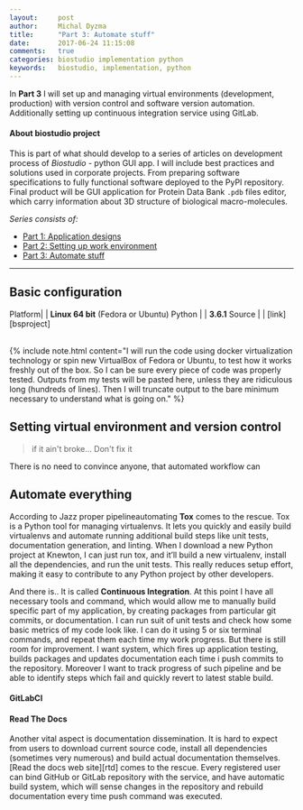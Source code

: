 ```yaml
---
layout:     post
author:     Michal Dyzma
title:      "Part 3: Automate stuff"
date:       2017-06-24 11:15:08
comments:   true
categories: biostudio implementation python
keywords:   biostudio, implementation, python
---
```


In __Part 3__ I will set up and managing virtual environments (development, production) with version control and software version automation. Additionally setting up continuous integration service using GitLab.

#### About biostudio project

This is part of  what should develop to a series of articles on development process of _Biostudio_ - python GUI app. I will include best practices and solutions used in corporate projects. From preparing  software specifications to fully functional software deployed to the PyPI repository. Final product will be GUI application for Protein Data Bank ```.pdb``` files editor, which carry information about 3D structure of biological macro-molecules.

_Series consists of:_

* [Part 1: Application designs]({{site.url}}/2017/03/26/part1-biostudio-application-design/)
* [Part 2: Setting up work environment]({{site.url}}/2017/05/28/part2-biostudio-setting-up-environment/)
* [Part 3: Automate stuff]({{site.url}}/2017/06/24/part3-biostudio-automate-stuff/)

<!-- 
* [Part 4: Low Level Design implementation]({{site.url}}/2017/04/15/part4-biostudio-design-implementation-continue/)
* [Part 5: Debugging and profiling]({{site.url}}/2017/04/16/part5-biostudio-debugging-and-profiling/)
* [Part 6: Application deployment]({{site.url}}/2017/04/17/part6-biostudio-application-deployment/)
* [Part 7: Application life cycle]({{site.url}}/2017/04/18/part7-biostudio-application-lifecycle/)
* [Part 8: Code metrics]({{site.url}}/2017/04/19/part8-biostudio-code-metrics/)
 -->
-----


## Basic configuration


Platform| | **Linux 64 bit** (Fedora or Ubuntu)
Python  | | **3.6.1**
Source  | | [link][bsproject]

<br>
{% include note.html content="I will run the code using docker virtualization technology or spin new VirtualBox of Fedora or Ubuntu, to test how it works freshly out of the box. So I can be sure every piece of code was properly tested. Outputs from my tests will be pasted here, unless they are ridiculous long (hundreds of lines). Then I will truncate output to the bare minimum necessary to understand what is going on." %}



## Setting virtual environment and version control


> if it ain't broke… Don't fix it

There is no need to convince anyone, that automated workflow can 



## Automate everything

According to Jazz
proper pipelineautomating 
**Tox** comes to the rescue. Tox is a Python tool for managing virtualenvs. It lets you quickly and easily build virtualenvs and automate running additional build steps like unit tests, documentation generation, and linting. When I download a new Python project at Knewton, I can just run tox, and it’ll build a new virtualenv, install all the dependencies, and run the unit tests. This really reduces setup effort, making it easy to contribute to any Python project by other developers.




And there is.. It is called **Continuous Integration**. At this point I have all necessary tools and command, which would allow me to manually build specific part of my application, by creating packages from particular git commits, or documentation. I can run suit of unit tests and check how some basic metrics of my code look like. I can do it using 5 or six terminal commands, and repeat them each time my work progress. But there is still room for improvement. I want system, which fires up application testing,  builds packages and updates documentation each time i push commits to the repository. Moreover I want to track progress of such pipeline and be able to identify steps which fail and quickly revert to latest stable build. 


#### GitLabCI


#### Read The Docs




Another vital aspect is documentation dissemination. It is hard to expect from users to download current source code, install all dependencies (sometimes very numerous) and build actual documentation themselves. [Read the docs web site][rtd] comes to the rescue. Every registered user can bind GitHub or GitLab repository with the service, and have automatic build system, which will sense changes in the repository and rebuild documentation every time push command was executed.

<!-- 

Now that I have virtualenvs for the projects, you’ll want an easy way to build the virtualenv and install all the dependencies from your requirements.txt file. An automatic way to set up virtualenvs is important for getting new users started with your project, and is also useful for enabling you to quickly and easily rebuild broken virtualenvs.

A tox.ini file at Knewton might look something like this:


[tox]
envlist=py27                         # We use only Python 2.7
indexserver =
     # We host our own PyPI (see below)
     default = https://python.internal.knewton.com/simple

[testenv]
deps = 
     -rrequirements.txt              # Pinned requirements (yes, no space)
commands=
     pipconflictchecker              # Check for any version conflicts
     py.test . {posargs}             # Run unit tests

Get started with tox at its home page.

Indicate transitive dependencies using install_requires

At some point, you may want to package your Python project with sdist or as a wheel, so that others can depend on it by installing it with pip. Dependency management gets a bit more complicated at this point, because pip actually doesn’t look at your requirements.txt file when installing your packaged project.

Instead, pip looks at the install_requires field in setup.py, so you should be sure to fill this out in order to make a project that others can easily install. In contrast to requirements.txt, this field should list only your direct dependencies. Although requirements in requirements.txt should generally be pinned to exact versions, requirements in install_requires should permit the largest possible ranges. If you’d like to understand these differences, “The Package Dependency Blues” does a great job of explaining requirements.txt and install_requires.4

The way tox handles requirements.txt and install_requires can be a bit confusing. First, tox installs requirements from the deps section of tox.ini. Then tox runs python setup.py install, which will install dependencies from your install_requires. Since your requirements.txt file should contain a superset of the packages in your install_requires, this second step should not install any requirements if you’ve filled out your deps section correctly.

Of course, now you have two different lists of requirements to maintain. If only there were a simple way to do so! Pip-compile, from pip-tools, is the most promising tool for keeping your requirements.txt and install_requires in sync. It’s not yet fully mature, but it’s very helpful for projects with many transitive dependencies.

Specify which versions of Python tools you want to support

If you’re using pip, virtualenv, and tox, then anyone with those tools should be able to build your project, right? Unfortunately, the answer is, “almost.” If someone is running a different version of pip, virtualenv, or tox, their build may work differently than yours. As an example, tox 1.x passes all environment variables through to the commands it’s running, but tox 2.x runs its tasks in an environment with only a whitelist of environment variables. This means that, if you had a script that tried to read the $EDITOR environment variable, it might work fine when built with tox 1.x, but fail with tox 2.x.

At Knewton, we take the approach of restricting the allowed versions of these tools. We have a script called “Python Doctor” that will check your versions of Python, pip, virtualenv, and tox to ensure that they’re within our band of accepted ranges.

For an open source project, this is a little more complicated because you can’t restrict the versions of the tools running on your contributors’ workstations. In this case, it’s a good idea to mention the versions of these tools with which your project can be built.5 Note that this only applies to tools that are installed in your global Python environment, which will not appear in your requirements.txt or install_requires. For example, tox or pip would not generally appear in a requirements.txt file.

Example README snippet:

To build this project, run `tox -r`. This project has been tested with tox >=1.8,<2. If you want to make your own virtualenv instead, we recommend using virtualenv >=13.

Control your packages with a PyPI server

By default, pip will install packages from the python.org pypi server. If you work at a place with proprietary code, you may wish to run your own PyPI server. This will allow you to install your own packages as easily as those from the main PyPI server.

It’s actually much easier to set this up than you might think: your PyPI server can be as simple as an HTTP server serving a folder that contains sdist’ed tarballs of your Python project!

By hosting your own PyPI server, you can make it easy to maintain forked versions of external libraries.

You can also use a PyPI server to encourage consistent builds and reduce version conflicts by limiting the ability to add new libraries to your organization’s PyPI server.

Learn more about setting up a PyPI server here.

Examples

I’ve added to Github two Python project templates that illustrate how to tie all of this together:

Python-project-template-with-pip-conflict-checker uses pip-conflict-checker to check for dependency conflicts. This is a slightly more reliable strategy, but will require a little more manual effort to keep your requirements files in sync.
Python-project-template-with-pip-compile uses pip-compile to simplify requirements management. Pip-compile is not yet a mature tool, but it makes it much easier to manage dependencies.
Conclusion

This is our strategy, but you’ll probably need to modify it to suit your own circumstances. Additionally, the Python community has been growing quickly recently, so it’s likely that some of these practices will be replaced in the next few years. If you’re reading this in 2018, hopefully there will be some easier ways to manage Python dependencies!

Notes

If you’re used to other dependency management systems, this may sound trivial. With Python, it’s not!
“Pip” stands for “pip installs packages.” Easy_install was formerly used for this, but nowadays pip is superior.
Pip is now included with Python 2 versions starting with 2.7.9, as well as Python 3 versions starting with 3.4.
A nagging aside: make sure to follow semantic versioning to make it easier for other projects to restrict the version of your project in their install_requires.
If you want to take this to the next level, you can specify your build tools programmatically too! Make a file called requirements-meta.txt that contains pinned versions of your build tools like tox. Then you’ll have a two-step build process:
Install your per-project build system. To do this, use your global tox or virtualenvwrapper to make a virtualenv with this pinned version of tox in it.
Use your per-project build system to build your project. To do this, run the tox that you just installed to run the project’s primary builds. If you understood this, great job!
What's this? You're reading N choose K, the Knewton tech blog. We're crafting the Knewton Adaptive Learning Platform that uses data from millions of students to continuously personalize the presentation of educational content according to learners' needs. Sound interesting? We're hiring.





# Docker

https://jpetazzo.github.io/2013/12/01/docker-python-pip-requirements/

Efficient management Python projects dependencies with Docker
 Discuss on Hacker News
There are many ways to handle Python app dependencies with Docker. Here is an overview of the most common ones – with a twist.

In our examples, we will make the following assumptions:

you want to write a Dockerfile for a Python app;
the code is directly at the top of the repo (i.e. there’s a setup.py file at the root of the repo);
your app requires Flask (and possibly other dependencies).
Using your distro’s packages
This is the easiest method, but it has some pretty strict requirements.

The Python dependencies that you need must be packaged by your distro. (Obviously!)
Almost as obvious, but a bit more tricky: your distro has to carry the specific version that you need. You want Django 1.6 but your distro only have 1.5? Too bad!
You must be able to map the Python package name to the distro package name. Again, that sounds really obvious, and it’s not a big deal if you are familiar with your distro. For instance, on Debian/Ubuntu, in most cases, Python package xxx will be packaged as python-xxx. But if you have to deal with a complex Python app with a large-ish requirements.txt file, things might be more tedious.
If you run multiple apps in the same environment, their requirements must not conflict with each other. For instance, if you install (on the same machine) a CMS system and a ticket tracking system both depending on different versions of Django, you’re in trouble.
The most common answer to those constraints is “just use virtualenv instead!”, and this is the generally accepted strategy. However, before ditching distro packages, let’s remember two key things!

If we’re using Docker, most of those problems go away (just like when using virtualenv), because you can use different containers for different apps (and get rid of version conflicts). Also, if you need a more recent (or older) version of a package, you can use a more recenet (or older) version of the distro, and a moderate amount of luck will make sure that you can find the right thing. Just check e.g. http://packages.debian.org/ or http://packages.ubuntu.com/ to check version numbers first.
Sometimes, it happens that a specific Python dependency will be incompatible with your Python version, or some other library on your system. Example: I recently stumbled upon a version of simplejson which didn’t work with Python 3.2. This is less likely to occur with distro packages, because such problems will be caught by the packagers and the other users. Free QA!
So what does your Dockerfile look like?

# Use a specific version of Debian (because it has the exact Python for us)
FROM stackbrew/debian:jessie
RUN apt-get install -qy python3
RUN apt-get install -qy python3-flask
ADD . /myapp
WORKDIR /myapp
RUN python3 setup.py install
EXPOSE 8000
CMD myapp --port 8000
Pretty simple – especially if you don’t have too many requirements. Note how we apt-get install each package with a separate command. It creates more Docker layers, but that’s OK, and it means that if you add more dependencies later, the cache will be used. If you use a single line, each time you add a new package, everything will be downloaded and installed again.

requirements.txt
If you can’t use the packages of your distro (they don’t have that specific version that you absolutely need!), or if you are using some stuff which is just not packaged at all, here’s our “plan B”. In that situation, you will generally have a requirements.txt file, describing the dependencies of the app, pinned to specific versions. That kind of file can be generated with pip freeze, and those dependencies can then be installed with pip install -r requoirements.txt.

That’s also the preferred solution when you want to use some dependencies straight from GitHub, BitBucket, or any other code repository, because pip supports that too.

Let’s see first what the Dockerfile will look like, and discuss the pros and cons of this approach.

FROM stackbrew/debian:jessie
RUN apt-get install -qy python3
RUN apt-get install -qy python3-pip
ADD . /myapp
WORKDIR /myapp
RUN pip-3.3 install -r requirements.txt
RUN pip-3.3 install .
EXPOSE 8000
CMD myapp --port 8000
While it looks similar to what we did earlier, there is actually a huge difference (apart from the fact that dependencies are no longer handled by Debian, but directly by pip). Dependencies are now installed after the ADD command. This is a big deal because as of Docker 0.7.1, the ADD command is not cached, which means that all subsequent commands are not cached, neither. So each time you build this Dockerfile, you end up re-installing all the dependencies, which could take some time.

This is a significant drawback, because development is now significantly slower, since each build can take minutes instead of seconds.

So how do we solve that problem? Well, let’s see!

Two Dockerfiles
A common workaround to ADD issue is to use two Dockerfiles. The first one installs your dependencies, the second one installs your code. They will look like this:

FROM stackbrew/debian:jessie
RUN apt-get install -qy python3
RUN apt-get install -qy python3-pip
ADD requirements.txt /
RUN pip-3.3 install -r requirements.txt
This first Dockerfile should be built with a specific name; e.g. docker build -t myapp .. Then, the second Dockerfile reuses it:

FROM myapp
ADD . /myapp
WORKDIR /myapp
RUN pip-3.3 install .
EXPOSE 8000
CMD myapp --port 8000
Now, code modifications won’t cause all dependencies to be re-installed. However, if you change dependencies, you have to manually rebuild the first image, then the second.

This workaround is good, but has two drawbacks.

You have to remember to rebuild the first image when you update dependencies. That sounds obvious and easy, but what happens if someone else updates requirements.txt, and then you pull their changes from git? Are you sure that you will notice the change? Maybe you should setup a git hook to remind you?
Workflows like Trusted Builds get more complicated as well. It’s still possible to get full automation, though. You can put the first Dockerfile (and the requirements file) in a subdirectory of the repository, and create a first Trusted Build for e.g. username/myappbase, pointing at that subdirectory. Then create a second Trusted Build, e.g. username/myapp, pointing at the root directory, and using FROM username/myappbase.
I appreciate the convenience of being able to use two Dockerfiles, but at the same time, I believe that it makes the build process more complicated and error-prone.

So let’s see what else we could do!

One-by-one pip install
We are in a kind of catch 22: we want to pip install -r requirements.txt, but if we ADD requirements.txt we break caching, And we want caching.

What would McGyver do?

Instead of installing from requirements.txt, let’s install each package manually, with pip, with different RUN commands. That way, those commands can be properly cached. See the following Dockerfile:

FROM stackbrew/debian:jessie
RUN apt-get install -qy python3
RUN apt-get install -qy python3-pip
RUN pip-3.3 install Flask
RUN pip-3.3 install some-other-dependency
ADD . /myapp
WORKDIR /myapp
RUN pip-3.3 install .
EXPOSE 8000
CMD myapp --port 8000
Now we won’t reinstall dependencies each time we rebuild. Great. However, our dependencies are now duplicated in two places: in requirements.txt, and in Dockerfile. It’s not the end of the world, but if you update one of them without the other, confusion will ensue.

So this solution is nice from a build time and tooling perspective, but it doesn’t abide by “DRY” principles (Don’t Repeat Yourself), which is another way to say that it can be subtly error-prone as well.

Combo
I’m therefore suggesting to mix two of the previous solutions to solve the issue! Really, the idea is to install dependencies twice. Or rather, to install them the first time with RUN statements (which get cached), and execute pip install -r requirements.txt after the ADD. The latter won’t get cached, but pip is nice, and it won’t reinstall things that are already installed.

That way, you leverage the caching system of the Docker builder, but at the same time, if you update requirements.txt without updating Dockerfile, the pip install command will patch up your image anyway, by upgrading your dependencies to the right version. The build will just be slower until you update the Dockerfile, but that’s it.

The Dockerfile will look like this:

FROM stackbrew/debian:jessie
RUN apt-get install -qy python3
RUN apt-get install -qy python3-pip
RUN pip-3.3 install Flask
RUN pip-3.3 install some-other-dependency
ADD . /myapp
WORKDIR /myapp
RUN pip-3.3 install -r requirements.txt
RUN pip-3.3 install .
EXPOSE 8000
CMD myapp --port 8000
Virtualenv
If you followed carefully, you noticed that we mentioned virtualenv in the beginning of this post, but we haven’t used it so far. Is virtualenv useful with Docker? It depends!

On a regular machine (be it your local development machine or a deployment server), you will have multiple Python apps. If they rely only on Python dependencies that happen to be packaged by your distro, great. Otherwise, virtualenv will come to the rescue; either as a sidekick to your distro’s packages (by complementing them) or as a total replacement (if you create the virtualenv with --no-site-packages).

With Docker, you will generally deploy one single app per container; so why use virtualenv? It might still be useful to advert conflicts between Python libs installed as distro packages, and libs installed with pip. This is not very likely for simple projects, but if you have a bigger codebase with many dependencies, and also install distro packages bringing their own Python dependencies with them, it could happen.

Other points of view
There is no right or wrong solution for that matter. Depending on the size of your project, on the number of dependencies, and how their interact with your distro, one method can be better than another.

On that topic, I suggest that you read Nick Stinemates’ blog post about running Python apps with Docker, or Paul Tagliamonte blog post about the respective merits of apt and pip.


## Documentation

Self documenting code from _docstrings_. In this project Sphinx framework will generate quality documentation each time update is being pushed to the project master.

__If you have any comments, or ideas how to improve this tutorial, please let me know by leaving a post below, or contacting me via email.__
 -->
